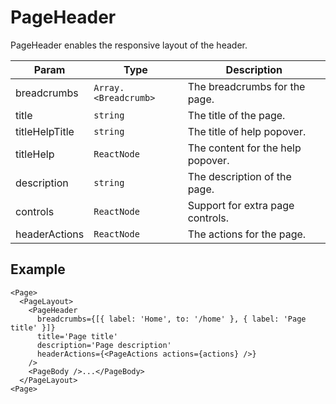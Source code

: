 # PageHeader

PageHeader enables the responsive layout of the header.

| Param          | Type                 | Description                       |
| -------------- | -------------------- | --------------------------------- |
| breadcrumbs    | `Array.<Breadcrumb>` | The breadcrumbs for the page.     |
| title          | `string`             | The title of the page.            |
| titleHelpTitle | `string`             | The title of help popover.        |
| titleHelp      | `ReactNode`          | The content for the help popover. |
| description    | `string`             | The description of the page.      |
| controls       | `ReactNode`          | Support for extra page controls.  |
| headerActions  | `ReactNode`          | The actions for the page.         |

## Example

```tsx
<Page>
  <PageLayout>
    <PageHeader
      breadcrumbs={[{ label: 'Home', to: '/home' }, { label: 'Page title' }]}
      title='Page title'
      description='Page description'
      headerActions={<PageActions actions={actions} />}
    />
    <PageBody />...</PageBody>
  </PageLayout>
<Page>
```
